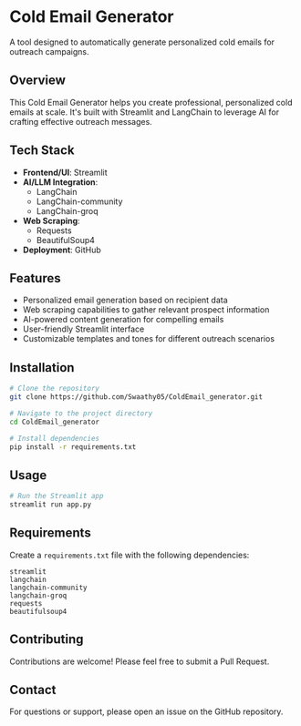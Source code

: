 # Cold Email Generator

A tool designed to automatically generate personalized cold emails for outreach campaigns.

## Overview

This Cold Email Generator helps you create professional, personalized cold emails at scale. It's built with Streamlit and LangChain to leverage AI for crafting effective outreach messages.

## Tech Stack

- **Frontend/UI**: Streamlit
- **AI/LLM Integration**: 
  - LangChain
  - LangChain-community
  - LangChain-groq
- **Web Scraping**:
  - Requests
  - BeautifulSoup4
- **Deployment**: GitHub

## Features

- Personalized email generation based on recipient data
- Web scraping capabilities to gather relevant prospect information
- AI-powered content generation for compelling emails
- User-friendly Streamlit interface
- Customizable templates and tones for different outreach scenarios

## Installation

```bash
# Clone the repository
git clone https://github.com/Swaathy05/ColdEmail_generator.git

# Navigate to the project directory
cd ColdEmail_generator

# Install dependencies
pip install -r requirements.txt
```

## Usage

```bash
# Run the Streamlit app
streamlit run app.py
```

## Requirements

Create a `requirements.txt` file with the following dependencies:

```
streamlit
langchain
langchain-community
langchain-groq
requests
beautifulsoup4
```

## Contributing

Contributions are welcome! Please feel free to submit a Pull Request.


## Contact

For questions or support, please open an issue on the GitHub repository.
